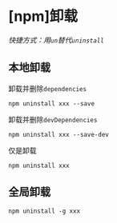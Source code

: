 
# [npm]卸载

*快捷方式：用`un`替代`uninstall`*

## 本地卸载

卸载并删除`dependencies`

    npm uninstall xxx --save

卸载并删除`devDependencies`

    npm uninstall xxx --save-dev

仅是卸载

    npm uninstall xxx

## 全局卸载

    npm uninstall -g xxx
